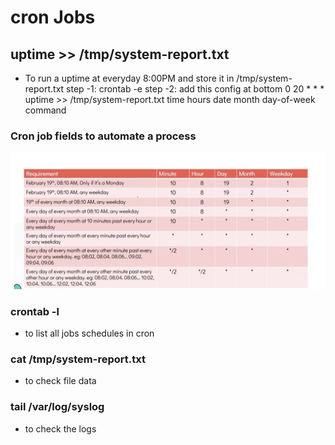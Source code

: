 
# cron Jobs



##  uptime >> /tmp/system-report.txt
- To run a uptime  at everyday 8:00PM and store it in /tmp/system-report.txt 
step -1: crontab -e
step -2: add this config at bottom
0 20 * * * uptime >> /tmp/system-report.txt
time hours date month day-of-week command


### Cron job fields to automate a process
![screenshot](https://github.com/SrinivasEsapalli/DevOps-complete/blob/main/linux/shell_script/practise/Screenshorts/Screen%2012.jpg)

### crontab -l
- to list all jobs schedules in cron
### cat /tmp/system-report.txt
- to check file data
### tail /var/log/syslog
- to check the logs



